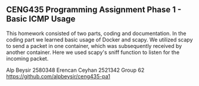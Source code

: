 ## CENG435 Programming Assignment Phase 1 - Basic ICMP Usage

This homework consisted of two parts, coding and documentation. In the coding part we learned basic usage of Docker and scapy. We utilized scapy to send a packet in one container, which was subsequently received by another container. Here we used scapy's sniff function to listen for the incoming packet.

Alp Beysir 2580348
Erencan Ceyhan 2521342
Group 62
https://github.com/alpbeysir/ceng435-pa1